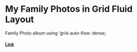 # My Family Photos in Grid Fluid Layout

Family Photo album using 'grid-auto-flow: dense;

#### [Link](https://suhrabjan.github.io/gridFamily/)
